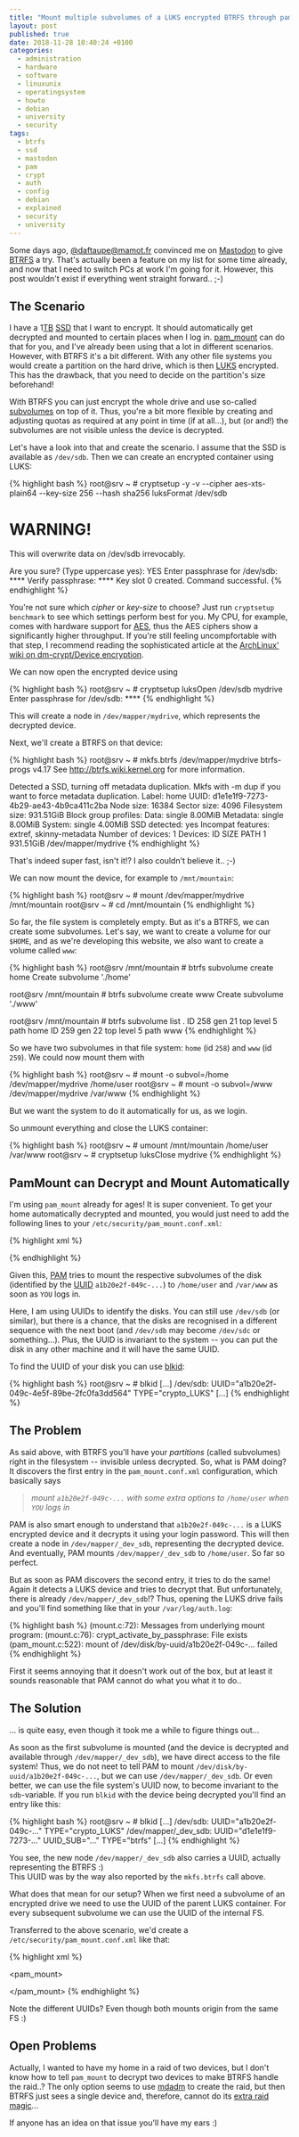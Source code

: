 ```yaml
---
title: "Mount multiple subvolumes of a LUKS encrypted BTRFS through pam_mount"
layout: post
published: true
date: 2018-11-28 10:40:24 +0100
categories:
  - administration
  - hardware
  - software
  - linuxunix
  - operatingsystem
  - howto
  - debian
  - university
  - security
tags:
  - btrfs
  - ssd
  - mastodon
  - pam
  - crypt
  - auth
  - config
  - debian
  - explained
  - security
  - university
---
```


Some days ago, [@daftaupe@mamot.fr](https://mamot.fr/@daftaupe) convinced me on [Mastodon](https://en.wikipedia.org/wiki/Mastodon_(software)) to give [BTRFS](https://btrfs.wiki.kernel.org/index.php/Main%5FPage) a try.
That's actually been a feature on my list for some time already, and now that I need to switch PCs at work I'm going for it.
However, this post wouldn't exist if everything went straight forward.. ;-)


## The Scenario

I have a 1[TB](https://en.wikipedia.org/wiki/Terabyte) [SSD](https://en.wikipedia.org/wiki/Solid-state_drive) that I want to encrypt.
It should automatically get decrypted and mounted to certain places when I log in.
[pam_mount](https://wiki.archlinux.org/index.php/Pam_mount) can do that for you, and I've already been using that a lot in different scenarios.
However, with BTRFS it's a bit different.
With any other file systems you would create a partition on the hard drive, which is then [LUKS](https://en.wikipedia.org/wiki/Linux_Unified_Key_Setup) encrypted.
This has the drawback, that you need to decide on the partition's size beforehand!

With BTRFS you can just encrypt the whole drive and use so-called [subvolumes](https://btrfs.wiki.kernel.org/index.php/SysadminGuide#Subvolumes) on top of it.
Thus, you're a bit more flexible by creating and adjusting quotas as required at any point in time (if at all...), but (or and!) the subvolumes are not visible unless the device is decrypted.


Let's have a look into that and create the scenario.
I assume that the SSD is available as `/dev/sdb`.
Then we can create an encrypted container using LUKS:

{% highlight bash %}
root@srv ~ # cryptsetup -y -v --cipher aes-xts-plain64 --key-size 256 --hash sha256 luksFormat /dev/sdb

WARNING!
========
This will overwrite data on /dev/sdb irrevocably.

Are you sure? (Type uppercase yes): YES
Enter passphrase for /dev/sdb: ****
Verify passphrase: ****
Key slot 0 created.
Command successful.
{% endhighlight %}

You're not sure which *cipher* or *key-size* to choose?
Just run `cryptsetup benchmark` to see which settings perform best for you.
My CPU, for example, comes with hardware support for [AES](https://en.wikipedia.org/wiki/Advanced_Encryption_Standard), thus the AES ciphers show a significantly higher throughput.
If you're still feeling uncompfortable with that step, I recommend reading the sophisticated article at the 
[ArchLinux' wiki on dm-crypt/Device encryption](https://wiki.archlinux.org/index.php/dm-crypt/Device_encryption).

We can now open the encrypted device using

{% highlight bash %}
root@srv ~ # cryptsetup luksOpen /dev/sdb mydrive
Enter passphrase for /dev/sdb: ****
{% endhighlight %}

This will create a node in `/dev/mapper/mydrive`, which represents the decrypted device.



Next, we'll create a BTRFS on that device:

{% highlight bash %}
root@srv ~ # mkfs.btrfs /dev/mapper/mydrive
btrfs-progs v4.17
See http://btrfs.wiki.kernel.org for more information.

Detected a SSD, turning off metadata duplication.  Mkfs with -m dup if you want to force metadata duplication.
Label:              home
UUID:               d1e1e1f9-7273-4b29-ae43-4b9ca411c2ba
Node size:          16384
Sector size:        4096
Filesystem size:    931.51GiB
Block group profiles:
Data:             single            8.00MiB
Metadata:         single            8.00MiB
System:           single            4.00MiB
SSD detected:       yes
Incompat features:  extref, skinny-metadata
Number of devices:  1
Devices:
ID        SIZE  PATH
1   931.51GiB  /dev/mapper/mydrive
{% endhighlight %}

That's indeed super fast, isn't it!?
I also couldn't believe it.. ;-)


We can now mount the device, for example to `/mnt/mountain`:


{% highlight bash %}
root@srv ~ # mount /dev/mapper/mydrive /mnt/mountain
root@srv ~ # cd /mnt/mountain
{% endhighlight %}


So far, the file system is completely empty.
But as it's a BTRFS, we can create some subvolumes.
Let's say, we want to create a volume for our `$HOME`, and as we're developing this website, we also want to create a volume called `www`:

{% highlight bash %}
root@srv /mnt/mountain # btrfs subvolume create home
Create subvolume './home'

root@srv /mnt/mountain # btrfs subvolume create www
Create subvolume './www'

root@srv /mnt/mountain # btrfs subvolume list .
ID 258 gen 21 top level 5 path home
ID 259 gen 22 top level 5 path www
{% endhighlight %}


So we have two subvolumes in that file system: `home` (id `258`) and `www` (id `259`).
We could now mount them with

{% highlight bash %}
root@srv ~ # mount -o subvol=/home /dev/mapper/mydrive  /home/user
root@srv ~ # mount -o subvol=/www  /dev/mapper/mydrive  /var/www
{% endhighlight %}

But we want the system to do it automatically for us, as we login.

So unmount everything and close the LUKS container:


{% highlight bash %}
root@srv ~ # umount /mnt/mountain /home/user /var/www
root@srv ~ # cryptsetup luksClose mydrive
{% endhighlight %}




## PamMount can Decrypt and Mount Automatically

I'm using `pam_mount` already for ages! It is super convenient.
To get your home automatically decrypted and mounted, you would just need to add the following lines to your `/etc/security/pam_mount.conf.xml`:


{% highlight xml %}
<volume path="/dev/disk/by-uuid/a1b20e2f-049c-4e5f-89be-2fc0fa3dd564" user="YOU"
        mountpoint="/home/user" options="defaults,noatime,compress,subvol=/home" />

<volume path="/dev/disk/by-uuid/a1b20e2f-049c-4e5f-89be-2fc0fa3dd564" user="YOU"
        mountpoint="/var/www" options="defaults,noatime,compress,subvol=/www" />
{% endhighlight %}

Given this, [PAM](https://en.wikipedia.org/wiki/Pluggable_authentication_module) tries to mount the respective subvolumes of the disk (identified by the [UUID](https://en.wikipedia.org/wiki/Universally_unique_identifier) `a1b20e2f-049c-...`) to `/home/user` and `/var/www` as soon as `YOU` logs in.

Here, I am using UUIDs to identify the disks.
You can still use `/dev/sdb` (or similar), but there is a chance, that the disks are recognised in a different sequence with the next boot (and `/dev/sdb` may become `/dev/sdc` or something...).
Plus, the UUID is invariant to the system -- you can put the disk in any other machine and it will have the same UUID.

To find the UUID of your disk you can use [blkid](https://linux.die.net/man/8/blkid):

{% highlight bash %}
root@srv ~ # blkid
[...]
/dev/sdb: UUID="a1b20e2f-049c-4e5f-89be-2fc0fa3dd564" TYPE="crypto_LUKS"
[...]
{% endhighlight %}





## The Problem

As said above, with BTRFS you'll have your *partitions* (called subvolumes) right in the filesystem -- invisible unless decrypted.
So, what is PAM doing?
It discovers the first entry in the `pam_mount.conf.xml` configuration, which basically says

> *mount `a1b20e2f-049c-...` with some extra options to `/home/user` when `YOU` logs in*

PAM is also smart enough to understand that `a1b20e2f-049c-...` is a LUKS encrypted device and it decrypts it using your login password.
This will then create a node in `/dev/mapper/_dev_sdb`, representing the decrypted device.
And eventually, PAM mounts `/dev/mapper/_dev_sdb` to `/home/user`.
So far so perfect.


But as soon as PAM discovers the second entry, it tries to do the same!
Again it detects a LUKS device and tries to decrypt that.
But unfortunately, there is already `/dev/mapper/_dev_sdb`!?
Thus, opening the LUKS drive fails and you'll find something like that in your `/var/log/auth.log`:

{% highlight bash %}
(mount.c:72): Messages from underlying mount program:
(mount.c:76): crypt_activate_by_passphrase: File exists
(pam_mount.c:522): mount of /dev/disk/by-uuid/a1b20e2f-049c-... failed
{% endhighlight %}

First it seems annoying that it doesn't work out of the box, but at least it sounds reasonable that PAM cannot do what you what it to do..





## The Solution

... is quite easy, even though it took me a while to figure things out...

As soon as the first subvolume is mounted (and the device is decrypted and available through `/dev/mapper/_dev_sdb`), we have direct access to the file system!
Thus, we do not neet to tell PAM to mount `/dev/disk/by-uuid/a1b20e2f-049c-...`, but we can use `/dev/mapper/_dev_sdb`.
Or even better, we can use the file system's UUID now, to become invariant to the `sdb`-variable.
If you run `blkid` with the device being decrypted you'll find an entry like this:


{% highlight bash %}
root@srv ~ # blkid
[...]
/dev/sdb: UUID="a1b20e2f-049c-..." TYPE="crypto_LUKS"
/dev/mapper/_dev_sdb: UUID="d1e1e1f9-7273-..." UUID_SUB="..." TYPE="btrfs"
[...]
{% endhighlight %}


You see, the new node `/dev/mapper/_dev_sdb` also carries a UUID, actually representing the BTRFS :)  
This UUID was by the way also reported by the `mkfs.btrfs` call above.

What does that mean for our setup?
When we first need a subvolume of an encrypted drive we need to use the UUID of the parent LUKS container.
For every subsequent subvolume we can use the UUID of the internal FS.

Transferred to the above scenario, we'd create a `/etc/security/pam_mount.conf.xml` like that:


{% highlight xml %}
<?xml version="1.0" encoding="utf-8" ?>
<!DOCTYPE pam_mount SYSTEM "pam_mount.conf.xml.dtd">
<pam_mount>

  <volume path="/dev/disk/by-uuid/a1b20e2f-049c-4e5f-89be-2fc0fa3dd564" user="YOU"
          mountpoint="/home/user" options="defaults,noatime,subvol=/home" />

  <volume path="/dev/disk/by-uuid/d1e1e1f9-7273-4b29-ae43-4b9ca411c2ba" user="YOU"
          mountpoint="/var/www" options="defaults,noatime,subvol=/www" />

  <mkmountpoint enable="1" remove="true" />

</pam_mount>
{% endhighlight %}


Note the different UUIDs? Even though both mounts origin from the same FS :)




## Open Problems


Actually, I wanted to have my home in a raid of two devices, but I don't know how to tell `pam_mount` to decrypt two devices to make BTRFS handle the raid..?
The only option seems to use [mdadm](https://en.wikipedia.org/wiki/Mdadm) to create the raid, but then BTRFS just sees a single device and, therefore, cannot do its [extra raid magic](https://wiki.archlinux.org/index.php/Btrfs#RAID)...

If anyone has an idea on that issue you'll have my ears :)


